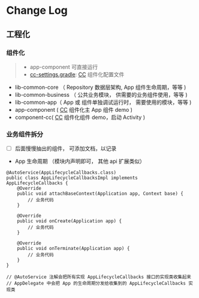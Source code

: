 # Change Log

## 工程化
 
### 组件化

> - app-component 可直接运行
> - [cc-settings.gradle](cc-settings.gradle): [CC](https://github.com/luckybilly/CC) 组件化配置文件

 - lib-common-core （ Repository 数据层架构, App 组件生命周期，等等 )
 - lib-common-business （ 公共业务模块， 供需要的业务组件使用，等等 )
 - lib-common-app（ App 或 组件单独调试运行时， 需要使用的模块，等等 )
 - app-component ( [CC](https://github.com/luckybilly/CC) 组件化主 App 组件 demo )
 - component-cc( [CC](https://github.com/luckybilly/CC) 组件化组件 demo，启动 Activity )
 
### 业务组件拆分

- [ ] 后面慢慢抽出的组件， 可添加文档，以记录


- App 生命周期 （模块内声明即可， 其他 api 扩展类似）

```
@AutoService(AppLifecycleCallbacks.class)
public class AppLifecycleCallbacksImpl implements AppLifecycleCallbacks {
    @Override
    public void attachBaseContext(Application app, Context base) {
        // 业务代码
    }

    @Override
    public void onCreate(Application app) {
        // 业务代码
    }

    @Override
    public void onTerminate(Application app) {
        // 业务代码
    }
}

// @AutoService 注解会把所有实现 AppLifecycleCallbacks 接口的实现类收集起来
// AppDelegate 中会把 App 的生命周期分发给收集到的 AppLifecycleCallbacks 实现类
```
